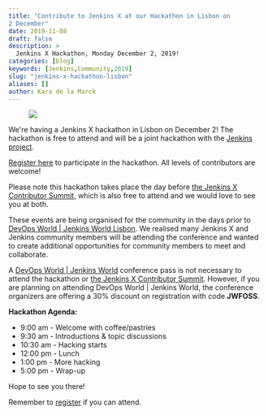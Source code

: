 ```yaml
---
title: "Contribute to Jenkins X at our Hackathon in Lisbon on
2 December"
date: 2019-11-08
draft: false
description: >
  Jenkins X Hackathon, Monday December 2, 2019!
categories: [blog]
keywords: [Jenkins,Community,2019]
slug: "jenkins-x-hackathon-lisbon"
aliases: []
author: Kara de la Marck
---
```


<figure>
<img src="/images/community/events/throwing-x-kubecon-china-2019.jpg"/> 
</figure>

We're having a Jenkins X hackathon in Lisbon on December 2! The hackathon is free to attend and will be a joint hackathon with the [Jenkins project](https://jenkins.io/).

[Register here](https://www.meetup.com/jenkinsmeetup/events/266201129) to participate in the hackathon. All levels of contributors are welcome!

Please note this hackathon takes place the day before [the Jenkins X Contributor Summit](/blog/2019/10/18/jenkins-x-contributor-summit-lisbon/), which is also free to attend and we would love to see you at both.

These events are being organised for the community in the days prior to [DevOps World | Jenkins World Lisbon](https://www.cloudbees.com/devops-world/lisbon). We realised many Jenkins X and Jenkins community members will be attending the conference and  wanted to create additional opportunities for community members to meet and collaborate. 

A [DevOps World | Jenkins World](https://www.cloudbees.com/devops-world/lisbon) conference pass is not necessary to attend the hackathon or [the Jenkins X Contributor Summit](/blog/2019/10/18/jenkins-x-contributor-summit-lisbon/). However, if you are planning on attending DevOps World | Jenkins World, the conference organizers are offering a 30% discount on registration with code **JWFOSS**.


**Hackathon Agenda:**

* 9:00 am - Welcome with coffee/pastries
* 9:30 am - Introductions & topic discussions
* 10:30 am - Hacking starts
* 12:00 pm - Lunch
* 1:00 pm - More hacking
* 5:00 pm - Wrap-up

Hope to see you there! 

Remember to [register](https://www.meetup.com/jenkinsmeetup/events/266201129) if you can attend.

